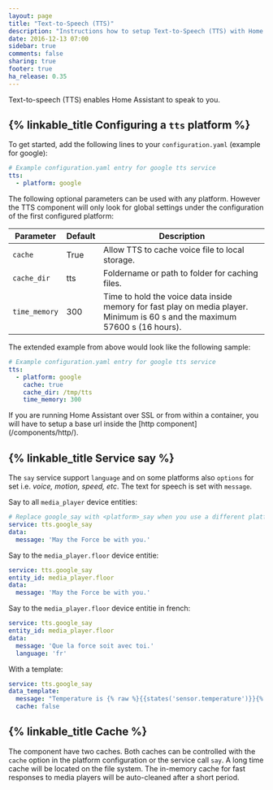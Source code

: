 ```yaml
---
layout: page
title: "Text-to-Speech (TTS)"
description: "Instructions how to setup Text-to-Speech (TTS) with Home Assistant."
date: 2016-12-13 07:00
sidebar: true
comments: false
sharing: true
footer: true
ha_release: 0.35
---
```


Text-to-speech (TTS) enables Home Assistant to speak to you.

## {% linkable_title Configuring a `tts` platform %}

To get started, add the following lines to your `configuration.yaml` (example for google):

```yaml
# Example configuration.yaml entry for google tts service
tts:
  - platform: google
```

The following optional parameters can be used with any platform. However the TTS component will only look for global settings under the configuration of the first configured platform:

| Parameter           | Default | Description                                                                                                                                                                                                                                                                                                                                                                               |
|---------------------|---------|-------------------------------------------------------------------------------------------------------------------------------------------------------------------------------------------------------------------------------------------------------------------------------------------------------------------------------------------------------------------------------------------|
| `cache` | True    | Allow TTS to cache voice file to local storage. |
| `cache_dir`  | tts      | Foldername or path to folder for caching files. |
| `time_memory`     | 300     | Time to hold the voice data inside memory for fast play on media player. Minimum is 60 s and the maximum 57600 s (16 hours). |

The extended example from above would look like the following sample:

```yaml
# Example configuration.yaml entry for google tts service
tts:
  - platform: google
    cache: true
    cache_dir: /tmp/tts
    time_memory: 300
```

<p class='note'>
If you are running Home Assistant over SSL or from within a container, you will have to setup a base url inside the [http component](/components/http/).
</p>

## {% linkable_title Service say %}

The `say` service support `language` and on some platforms also `options` for set i.e. *voice, motion, speed, etc*. The text for speech is set with `message`.

Say to all `media_player` device entities:

```yaml
# Replace google_say with <platform>_say when you use a different platform.
service: tts.google_say
data:
  message: 'May the Force be with you.'
```
Say to the `media_player.floor` device entitie:

```yaml
service: tts.google_say
entity_id: media_player.floor
data:
  message: 'May the Force be with you.'
```

Say to the `media_player.floor` device entitie in french:

```yaml
service: tts.google_say
entity_id: media_player.floor
data:
  message: 'Que la force soit avec toi.'
  language: 'fr'
```

With a template:

```yaml
service: tts.google_say
data_template:
  message: "Temperature is {% raw %}{{states('sensor.temperature')}}{% endraw %}."
  cache: false
```

## {% linkable_title Cache %}

The component have two caches. Both caches can be controlled with the `cache` option in the  platform configuration or the service call `say`. A long time cache will be located on the file system. The in-memory cache for fast responses to media players will be auto-cleaned after a short period.
